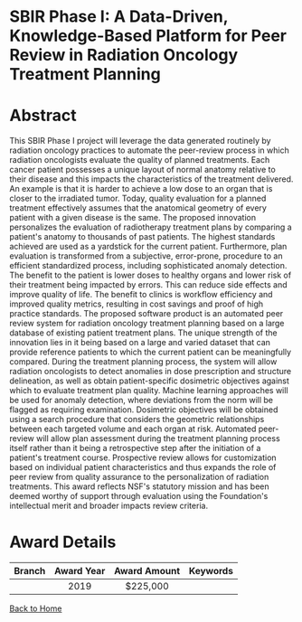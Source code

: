 
SBIR Phase I: A Data-Driven, Knowledge-Based Platform for Peer Review in Radiation Oncology Treatment Planning
==============================================================================================================

# Abstract


This SBIR Phase I project will leverage the data generated routinely by radiation oncology practices to automate the peer-review process in which radiation oncologists evaluate the quality of planned treatments. Each cancer patient possesses a unique layout of normal anatomy relative to their disease and this impacts the characteristics of the treatment delivered. An example is that it is harder to achieve a low dose to an organ that is closer to the irradiated tumor. Today, quality evaluation for a planned treatment effectively assumes that the anatomical geometry of every patient with a given disease is the same. The proposed innovation personalizes the evaluation of radiotherapy treatment plans by comparing a patient's anatomy to thousands of past patients. The highest standards achieved are used as a yardstick for the current patient. Furthermore, plan evaluation is transformed from a subjective, error-prone, procedure to an efficient standardized process, including sophisticated anomaly detection. The benefit to the patient is lower doses to healthy organs and lower risk of their treatment being impacted by errors. This can reduce side effects and improve quality of life. The benefit to clinics is workflow efficiency and improved quality metrics, resulting in cost savings and proof of high practice standards. The proposed software product is an automated peer review system for radiation oncology treatment planning based on a large database of existing patient treatment plans. The unique strength of the innovation lies in it being based on a large and varied dataset that can provide reference patients to which the current patient can be meaningfully compared. During the treatment planning process, the system will allow radiation oncologists to detect anomalies in dose prescription and structure delineation, as well as obtain patient-specific dosimetric objectives against which to evaluate treatment plan quality. Machine learning approaches will be used for anomaly detection, where deviations from the norm will be flagged as requiring examination. Dosimetric objectives will be obtained using a search procedure that considers the geometric relationships between each targeted volume and each organ at risk. Automated peer-review will allow plan assessment during the treatment planning process itself rather than it being a retrospective step after the initiation of a patient's treatment course. Prospective review allows for customization based on individual patient characteristics and thus expands the role of peer review from quality assurance to the personalization of radiation treatments. This award reflects NSF's statutory mission and has been deemed worthy of support through evaluation using the Foundation's intellectual merit and broader impacts review criteria.  

# Award Details

|Branch|Award Year|Award Amount|Keywords|
| :---: | :---: | :---: | :---: |
||2019|$225,000||
  
  


[Back to Home](https://github.com/chrischow/dod_sbir_awards/Reports/JT/#477)